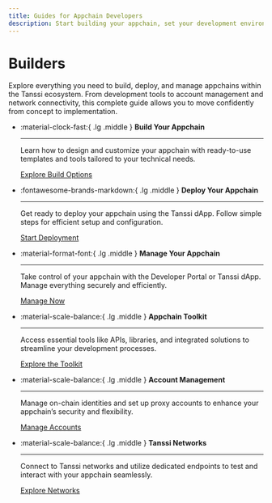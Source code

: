 ```yaml
---
title: Guides for Appchain Developers
description: Start building your appchain, set your development environment up, test and deploy your runtime, and choose the integrations that suit your use case.
---
```


# Builders

Explore everything you need to build, deploy, and manage appchains within the Tanssi ecosystem. From development tools to account management and network connectivity, this complete guide allows you to move confidently from concept to implementation.


<div class="grid cards" markdown>

-   :material-clock-fast:{ .lg .middle } __Build Your Appchain__

    ---

    Learn how to design and customize your appchain with ready-to-use templates and tools tailored to your technical needs.

    [Explore Build Options](#)

-   :fontawesome-brands-markdown:{ .lg .middle } __Deploy Your Appchain__

    ---

    Get ready to deploy your appchain using the Tanssi dApp. Follow simple steps for efficient setup and configuration.

    [Start Deployment](#)

-   :material-format-font:{ .lg .middle } __Manage Your Appchain__

    ---

    Take control of your appchain with the Developer Portal or Tanssi dApp. Manage everything securely and efficiently.

    [Manage Now](#)

-   :material-scale-balance:{ .lg .middle } __Appchain Toolkit__

    ---

    Access essential tools like APIs, libraries, and integrated solutions to streamline your development processes.

    [Explore the Toolkit](#)

-   :material-scale-balance:{ .lg .middle } __Account Management__

    ---

    Manage on-chain identities and set up proxy accounts to enhance your appchain’s security and flexibility.

    [Manage Accounts](#)

-   :material-scale-balance:{ .lg .middle } __Tanssi Networks__

    ---

    Connect to Tanssi networks and utilize dedicated endpoints to test and interact with your appchain seamlessly.

    [Explore Networks](#)

</div>


